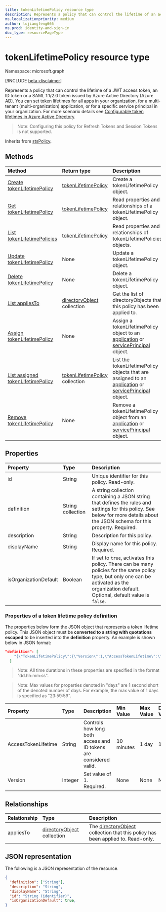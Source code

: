 ```yaml
---
title: tokenLifetimePolicy resource type
description: Represents a policy that can control the lifetime of an access token issued by Azure Active Directory.
ms.localizationpriority: medium
author: lujiangfeng666
ms.prod: identity-and-sign-in
doc_type: resourcePageType
---
```


# tokenLifetimePolicy resource type

Namespace: microsoft.graph

[!INCLUDE [beta-disclaimer](../../includes/beta-disclaimer.md)]

Represents a policy that can control the lifetime of a JWT access token, an ID token or a SAML 1.1/2.0 token issued by Azure Active Directory (Azure AD). You can set token lifetimes for all apps in your organization, for a multi-tenant (multi-organization) application, or for a specific service principal in your organization.  For more scenario details see [Configurable token lifetimes in Azure Active Directory](/azure/active-directory/develop/active-directory-configurable-token-lifetimes).

>Note: Configuring this policy for Refresh Tokens and Session Tokens is not supported.

Inherits from [stsPolicy](stsPolicy.md).

## Methods

| Method                                                                                 | Return type                                              | Description                                                                                                                                   |
| :------------------------------------------------------------------------------------- | :------------------------------------------------------- | :-------------------------------------------------------------------------------------------------------------------------------------------- |
| [Create tokenLifetimePolicy](../api/tokenlifetimepolicy-post-tokenlifetimepolicies.md) | [tokenLifetimePolicy](tokenlifetimepolicy.md)            | Create a tokenLifetimePolicy object.                                                                                                          |
| [Get tokenLifetimePolicy](../api/tokenlifetimepolicy-get.md)                           | [tokenLifetimePolicy](tokenlifetimepolicy.md)            | Read properties and relationships of a tokenLifetimePolicy object.                                                                            |
| [List tokenLifetimePolicies](../api/tokenlifetimepolicy-list.md)                       | [tokenLifetimePolicy](tokenlifetimepolicy.md)            | Read properties and relationships of tokenLifetimePolicies objects.                                                                           |
| [Update tokenLifetimePolicy](../api/tokenlifetimepolicy-update.md)                     | None                                                     | Update a tokenLifetimePolicy object.                                                                                                          |
| [Delete tokenLifetimePolicy](../api/tokenlifetimepolicy-delete.md)                     | None                                                     | Delete a tokenLifetimePolicy object.                                                                                                          |
| [List appliesTo](../api/tokenlifetimepolicy-list-appliesto.md)                         | [directoryObject](directoryobject.md) collection         | Get the list of directoryObjects that this policy has been applied to.                                                                        |
| [Assign tokenLifetimePolicy](../api/application-post-tokenlifetimepolicies.md)         | None                                                     | Assign a tokenLifetimePolicy object to an [application](application.md) or [servicePrincipal](serviceprincipal.md) object.                    |
| [List assigned tokenLifetimePolicy](../api/application-list-tokenlifetimepolicies.md)  | [tokenLifetimePolicy](tokenlifetimepolicy.md) collection | List the tokenLifetimePolicy objects that are assigned to an [application](application.md) or [servicePrincipal](serviceprincipal.md) object. |
| [Remove tokenLifetimePolicy](../api/application-delete-tokenlifetimepolicies.md)       | None                                                     | Remove a tokenLifetimePolicy object from an [application](application.md) or [servicePrincipal](serviceprincipal.md) object.                  |

## Properties

| Property              | Type              | Description                                                                                                                                                                                  |
| :-------------------- | :---------------- | :------------------------------------------------------------------------------------------------------------------------------------------------------------------------------------------- |
| id                    | String            | Unique identifier for this policy. Read-only.                                                                                                                                                |
| definition            | String collection | A string collection containing a JSON string that defines the rules and settings for this policy. See below for more details about the JSON schema for this property. Required.              |
| description           | String            | Description for this policy.                                                                                                                                                                 |
| displayName           | String            | Display name for this policy. Required.                                                                                                                                                      |
| isOrganizationDefault | Boolean           | If set to `true`, activates this policy. There can be many policies for the same policy type, but only one can be activated as the organization default. Optional, default value is `false`. |

### Properties of a token lifetime policy definition

The properties below form the JSON object that represents a token lifetime policy. This JSON object must be **converted to a string with quotations escaped** to be inserted into the **definition** property. An example is shown below in JSON format:

<!-- {
  "blockType": "ignored"
}-->

```json
"definition": [
    "{\"TokenLifetimePolicy\":{\"Version\":1,\"AccessTokenLifetime\":\"8:00:00\"}}"
  ]
```

>Note: All time durations in these properties are specified in the format "dd.hh:mm:ss".

>Note: Max values for properties denoted in "days" are 1 second short of the denoted number of days. For example, the max value of 1 days is specified as "23:59:59".

| Property            | Type    | Description                                                       | Min Value  | Max Value | Default Value |
| :------------------ | :------ | :---------------------------------------------------------------- | :--------- | :-------- | :------------ |
| AccessTokenLifetime | String  | Controls how long both access and ID tokens are considered valid. | 10 minutes | 1 day     | 1 hour        |
| Version             | Integer | Set value of 1. Required.                                         | None       | None      | None          |

## Relationships

| Relationship | Type                                             | Description                                                                                           |
| :----------- | :----------------------------------------------- | :---------------------------------------------------------------------------------------------------- |
| appliesTo    | [directoryObject](directoryobject.md) collection | The [directoryObject](directoryObject.md) collection that this policy has been applied to. Read-only. |

## JSON representation

The following is a JSON representation of the resource.

<!-- {
  "blockType": "resource",
  "optionalProperties": [

  ],
  "@odata.type": "microsoft.graph.tokenLifetimePolicy",
  "keyProperty": "id"
}-->

```json
{
  "definition": ["String"],
  "description": "String",
  "displayName": "String",
  "id": "String (identifier)",
  "isOrganizationDefault": true,
}
```

<!-- uuid: 16cd6b66-4b1a-43a1-adaf-3a886856ed98
2019-02-04 14:57:30 UTC -->

<!-- {
  "type": "#page.annotation",
  "description": "tokenLifetimePolicy resource",
  "keywords": "",
  "section": "documentation",
  "tocPath": ""
}-->
